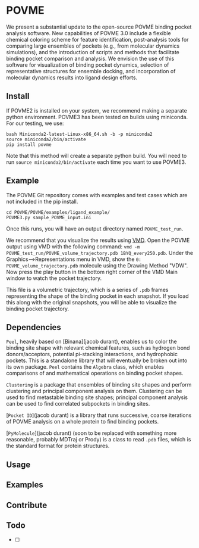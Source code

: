 # POVME

We present a substantial update to the open-source POVME binding pocket analysis software. New capabilities of POVME 3.0 include a flexible chemical coloring scheme for feature identification, post-analysis tools for comparing large ensembles of pockets (e.g., from molecular dynamics simulations), and the introduction of scripts and methods that facilitate binding pocket comparison and analysis. We envision the use of this software for visualization of binding pocket dynamics, selection of representative structures for ensemble docking, and incorporation of molecular dynamics results into ligand design efforts.

## Install

If POVME2 is installed on your system, we recommend making a separate python environment. POVME3 has been tested on builds using miniconda. For our testing, we use:

```wget https://repo.continuum.io/miniconda/Miniconda2-latest-Linux-x86_64.sh
bash Miniconda2-latest-Linux-x86_64.sh -b -p miniconda2
source miniconda2/bin/activate
pip install povme
```

Note that this method will create a separate python build. You will need to run ```source miniconda2/bin/activate``` each time you want to use POVME3.



## Example

The POVME Git repository comes with examples and test cases which are not included in the pip install.

```git clone https://github.com/POVME/POVME.git
cd POVME/POVME/examples/ligand_example/
POVME3.py sample_POVME_input.ini
```


Once this runs, you will have an output directory named `POVME_test_run`.

We recommend that you visualize the results using [VMD](http://www.ks.uiuc.edu/Development/Download/download.cgi?PackageName=VMD). Open the POVME output using VMD with the following command: ```vmd -m POVME_test_run/POVME_volume_trajectory.pdb 1BYQ_every250.pdb```. Under the Graphics-->Representations menu in VMD, show the ```0: POVME_volume_trajectory.pdb``` molecule using the Drawing Method "VDW". Now press the play button in the bottom right corner of the VMD Main window to watch the pocket trajectory.

This file is a volumetric trajectory, which is a series of `.pdb` frames representing the shape of the binding pocket in each snapshot. If you load this along with the original snapshots, you will be able to visualize the binding pocket trajectory.

## Dependencies

`Peel`, heavily based on [Binana](jacob durant), enables us to color the binding site shape with relevant chemical features, such as hydrogen bond donors/acceptors, potential pi-stacking interactions, and hydrophobic pockets. This is a standalone library that will eventually be broken out into its own package. `Peel` contains the `Algebra` class, which enables comparisons of and mathematical operations on binding pocket shapes.

`Clustering` is a package that ensembles of binding site shapes and perform clustering and principal component analysis on them. Clustering can be used to find metastable binding site shapes; principal component analysis can be used to find correlated subpockets in binding sites.

[`Pocket ID`](jacob durant) is a library that runs successive, coarse iterations of POVME analysis on a whole protein to find binding pockets.

[`PyMolecule`](jacob durant) (soon to be replaced with something more reasonable, probably MDTraj or Prody) is a class to read `.pdb` files, which is the standard format for protein structures.

## Usage

## Examples

## Contribute

## Todo

- [ ]
